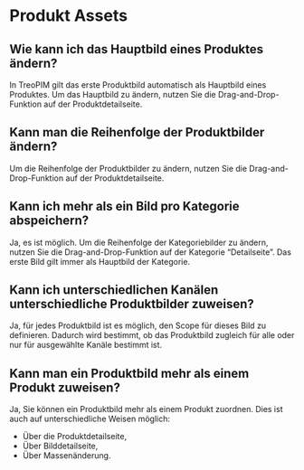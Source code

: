 # Produkt Assets



## Wie kann ich das Hauptbild eines Produktes ändern?

In TreoPIM gilt das erste Produktbild automatisch als Hauptbild eines Produktes. Um das Hauptbild zu ändern, nutzen Sie die Drag-and-Drop-Funktion auf der Produktdetailseite.



## Kann man die Reihenfolge der Produktbilder ändern?

Um die Reihenfolge der Produktbilder zu ändern, nutzen Sie die Drag-and-Drop-Funktion auf der Produktdetailseite.



## Kann ich mehr als ein Bild pro Kategorie abspeichern?

Ja, es ist möglich. Um die Reihenfolge der Kategoriebilder zu ändern, nutzen Sie die Drag-and-Drop-Funktion auf der Kategorie “Detailseite”. Das erste Bild gilt immer als Hauptbild der Kategorie.



## Kann ich unterschiedlichen Kanälen unterschiedliche Produktbilder zuweisen?

Ja, für jedes Produktbild ist es möglich, den Scope für dieses Bild zu definieren. Dadurch wird bestimmt, ob das Produktbild zugleich für alle oder nur für ausgewählte Kanäle bestimmt ist.



## Kann man ein Produktbild mehr als einem Produkt zuweisen?

Ja, Sie können ein Produktbild mehr als einem Produkt zuordnen. Dies ist auch auf unterschiedliche Weisen möglich:

- Über die Produktdetailseite,
- Über Bilddetailseite,
- Über Massenänderung.
